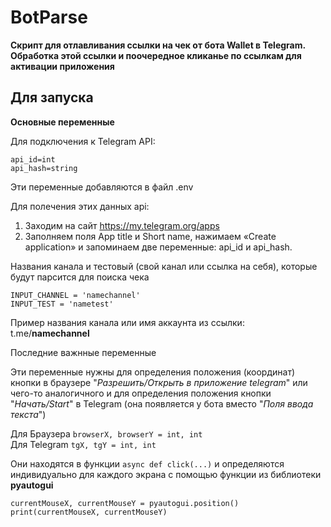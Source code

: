 # BotParse

**Скрипт для отлавливания ссылки на чек от бота Wallet в Telegram.**  
**Обработка этой ссылки и поочередное кликанье по ссылкам для активации приложения**

## Для запуска

**Основные переменные**

Для подключения к Telegram API:
```
api_id=int  
api_hash=string
```
Эти переменные добавляются в файл .env

Для полечения этих данных api:

1. Заходим на сайт https://my.telegram.org/apps
2. Заполняем поля App title и Short name, нажимаем «Create application» и запоминаем две переменные: api_id и api_hash.


Названия канала и тестовый (свой канал или ссылка на себя), которые будут парсится для поиска чека
```
INPUT_CHANNEL = 'namechannel'
INPUT_TEST = 'nametest'
```
Пример названия канала или имя аккаунта из ссылки: t.me/**namechannel**

Последние важнные переменные

Эти переменные нужны для определения положения (координат) кнопки в браузере "*Разрешить/Открыть в приложение telegram*" или чего-то аналогичного и для определения положения кнопки "*Начать/Start*" в Telegram (она появляется у бота вместо "*Поля ввода текста*")

Для Браузера `browserX, browserY = int, int`  
Для Telegram `tgX, tgY = int, int`

Они находятся в функции `async def click(...)` и определяются индивидуально для каждого экрана с помощью функции из библиотеки **pyautogui**
```
currentMouseX, currentMouseY = pyautogui.position()
print(currentMouseX, currentMouseY)
```
